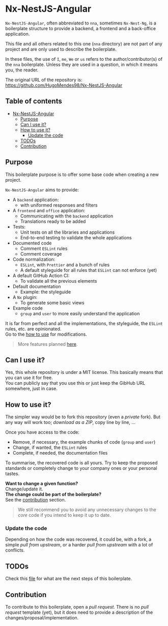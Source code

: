 # Nx-NestJS-Angular

`Nx-NestJS-Angular`, often abbreviated to `nna`, sometimes `Nx-Nest-Ng`,
is a boilerplate structure to provide a backend, a frontend and a back-office application.

This file and all others related to this one (`nna` directory)
are not part of any project and are only used to describe the boilerplate.

In these files, the use of `I`, `me`, `We` or `us`
refers to the author/contributor(s) of the `nna` boilerplate.
Unless they are used in a question, in which it means you, the reader.

The original URL of the repository is:  
<https://github.com/HugoMendes98/Nx-NestJS-Angular>

## Table of contents

<!-- TOC -->
* [Nx-NestJS-Angular](#nx-nestjs-angular)
  * [Purpose](#purpose)
  * [Can I use it?](#can-i-use-it)
  * [How to use it?](#how-to-use-it)
    * [Update the code](#update-the-code)
  * [TODOs](#todos)
  * [Contribution](#contribution)
<!-- TOC -->

## Purpose

This boilerplate purpose is to offer some base code when creating a new project.

`Nx-NestJS-Angular` aims to provide:

* A `backend` application:
  * with uniformed responses and filters
* A `frontend` and `office` application:
  * Communicating with the `backend` application
  * Translations ready to be added
* Tests:
  * Unit tests on all the libraries and applications
  * End-to-end testing to validate the whole applications
* Documented code
  * Comment `ESLint` rules
  * Comment coverage
* Code normalization:
  * `ESLint`, with `Prettier` and a bunch of rules
  * A default styleguide for all rules that `ESLint` can not enforce (yet)
* A default GitHub Action CI:
  * To validate all the previous elements
* Default documentation
  * Example: the styleguide
* A `Nx` plugin:
  * To generate some basic views
* Example code
  * `group` and `user` to more easily understand the application

It is far from perfect and
all the implementations, the styleguide, the `ESLint` rules, etc. are opinionated.  
Go to the [how to use](#how-to-use-it) for modifications.

> More features planned [here](#todos).

## Can I use it?

Yes, this whole repository is under a MIT license.
This basically means that you can use it for free.  
You can publicly say that you use this or
just keep the GibHub URL somewhere, just in case.

## How to use it?

The simpler way would be to fork this repository (even a _private_ fork).
But any way will work too; _download as a ZIP_, copy line by line, ...

Once you have access to the code:

* Remove, if necessary, the example chunks of code (`group` and `user`)
* Change, if wanted, the `ESLint` rules
* Complete, if needed, the documentation files

To summarise, the recovered code is all yours.
Try to keep the proposed standards or
completely change to your company ones or your personal tastes.

**Want to change a given function?**  
Change/update it.  
**The change could be part of the boilerplate?**  
See the [contribution](#contribution) section.

> We still recommend you to avoid any unnecessary changes to the _core_ code
> if you intend to keep it up to date.

### Update the code

Depending on how the code was recovered,
it could be, with a fork, a simple _pull from upstream_,
or a harder _pull from upstream_ with a lot of conflicts.

## TODOs

Check this [file](./nna/todos.md) for what are the next steps of this boilerplate.

## Contribution

To contribute to this boilerplate, open a _pull request_.
There is no _pull request_ template (yet),
but it does need to provide a description of the changes/proposal/implementation.

